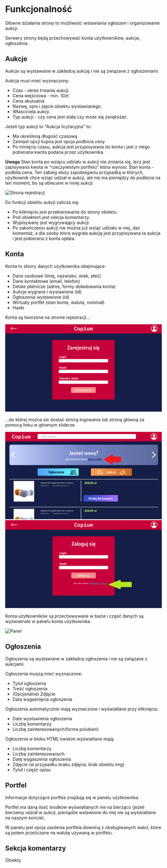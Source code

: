 # Funkcjonalność

Główne działania strony to możliwość wstawiania ogłoszeń i organizowanie aukcji.

Serwery strony będą przechowywać konta użytkowników, aukcje, ogłoszenia.

<h2>Aukcje</h2>

Aukcje są wystawiane w zakładcę aukcję i nie są związane z ogłoszeniami.

Aukcja musi mieć wyznaczony:

* Czas - okres trwania aukcji.
* Cena wejściowa - min. 10zł.
* Cena akutualna
* Nazwę, opis i zjęcie obiektu wystawianego.
* Właściciela aukcji.
* Typ aukcji - czy cena jest stała czy może się zwiększać.

Jeżeli typ aukcji to "Aukcja licytacyjna" to:

* Ma określoną długość czasową
* Zamiast opcji kupna jest opcja podbicia ceny
* Po minięciu czasu, aukcja jest przypisywana do konta i jest z niego pobierana kwota podana przez użytkownika.

**Uwaga**
Stan konta po wzięcu udziału w aukcji nie zmiania się, lecz jest zapisywana kwota w "rzeczywistym portfelu" która wynosi: Stan konta - podbita cena. Ten zabieg słuzy zapobieganiu przypadką w których, użytkownik chce wziąć udział w aukcji, ale nie ma pieniędzy do podbicia na ten moment, bo są obiecane w innej aukcji.

<img src="../graphic/md_graphics/Schemat_działania_portfela.png" alt="Strona rejestracji"/>



Do funkcji obiektu aukcji zalicza się:

* Po kliknięciu jest przekierowanie do strony obiektu.
* Pod obiektem jest sekcja komentarzy.
* Wypisywany jest wygrywający aukcji.
* Po zakończeniu aukcji nie można już wziąć udziału w niej, dać komentaż, a dla osoby która wygrała aukcję jest przypisywana ta aukcja i jest pobierana z konta opłata.
<h2>Konta</h2>

Konta to zbiory danych użytkownika obejmujące:
* Dane osobowe (Imię, nazwisko, wiek, płeć)
* Dane kontaktowe (email, telefon)
* Detale płatnicze (adres, formy doładowania konta)
* Aukcje wygrane i wystawione (id)
* Ogłoszenia wystawione (id)
* Wirtualy portfel (stan konta, waluta, nominał)
* Hasło

Konta są tworzone na stronie rejestracji...

<img src="../graphic/alpha/Register.png" alt="Strona rejestracji"/>

...do której można sie dostać stroną logowania lub stroną główną za pomocą linku w głównym sliderze.


<img src="../graphic/md_graphics/funk_home.png" alt="Strona główna"/>


<img src="../graphic/md_graphics/funk_log.png" alt="Strona logowania"/>

Konta użytkowników są przechowywane w bazie i część danych są wyświatnale w panelu konta użytkownika.

<img src="../graphic/alpha/PanelUżytkownika.png" alt="Panel"/>

<h2>Ogłoszenia</h2>

Ogłoszenia są wystawiane w zakładcę ogłoszenia i nie są związane z aukcjami.

Ogłoszenia muszą mieć wyznaczone:
* Tytuł ogłoszenia
* Treść ogłoszenia
* (Opcjonalne) Zdjęcie
* Data wygaśnięcia ogłoszenia

Ogłoszenia automatycznie mają wyznaczone i wyświatlane przy kliknięciu:
* Date wystawienia ogłoszenia
* Liczbę komentarzy
* Liczbę zainteresowanych(forma polubień)

Ogłoszenia w bloku HTML'owskim wyświatlane mają:
* Liczbę komentarzy
* Liczbę zainteresowanych
* Datę wygaszenia ogłoszenia
* Zdjęcie (w przypadku braku zdjęcia, brak obiektu img)
* Tytuł i część opisu

<h2>Portfel</h2>

Informacje dotyczące portfea znajdują się w panelu użytkownika.

Portfel ma daną ilość środków wyświatlanych nie na bierząco (jeżeli bierzemy udział w aukcji, pieniądze wstawione do niej nie są wyświatlane na naszym koncie).

W panelu jest opcja zasilenia portfela dowolną z obsługiwanych walut, które są potem przeliczane na walutę używaną w portfelu.

<h2>Sekcja komentarzy</h2>

Obiekty 

